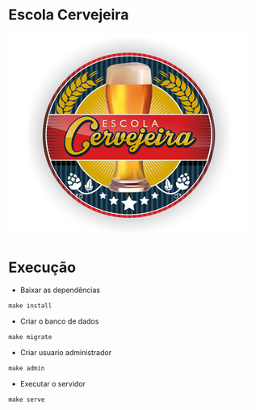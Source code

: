 # Escola Cervejeira

![Logo escola cervejeira](blog/static/images/logoec4.png)

# Execução

* Baixar as dependências
```python
make install
```

* Criar o banco de dados
```python
make migrate
```

* Criar usuario administrador
```python
make admin
```

* Executar o servidor
```python
make serve
```

